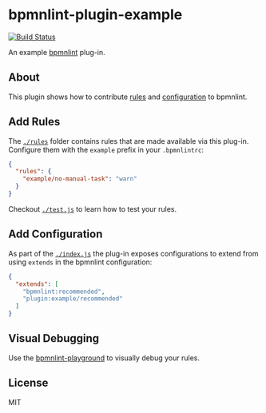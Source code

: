 # bpmnlint-plugin-example

[![Build Status](https://travis-ci.com/bpmn-io/bpmnlint-plugin-example.svg?branch=master)](https://travis-ci.com/bpmn-io/bpmnlint-plugin-example)

An example [bpmnlint](https://github.com/bpmn-io/bpmnlint) plug-in.


## About

This plugin shows how to contribute [rules](#add-rules) and
[configuration](#add-configuration) to bpmnlint.


## Add Rules

The [`./rules`](./rules) folder contains rules that are made available via
this plug-in. Configure them with the `example` prefix in your `.bpmnlintrc`:

```json
{
  "rules": {
    "example/no-manual-task": "warn"
  }
}
```

Checkout [`./test.js`](./test.js) to learn how to test your rules.


## Add Configuration

As part of the [`./index.js`](./index.js) the plug-in exposes configurations
to extend from using `extends` in the bpmnlint configuration:

```json
{
  "extends": [
    "bpmnlint:recommended",
    "plugin:example/recommended"
  ]
}
```


## Visual Debugging

Use the [bpmnlint-playground](https://github.com/bpmn-io/bpmnlint-playground) to visually debug your rules.


## License

MIT
